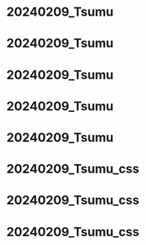 # 20240209_Tsumu
# 20240209_Tsumu
# 20240209_Tsumu
# 20240209_Tsumu
# 20240209_Tsumu
# 20240209_Tsumu_css
# 20240209_Tsumu_css
# 20240209_Tsumu_css
